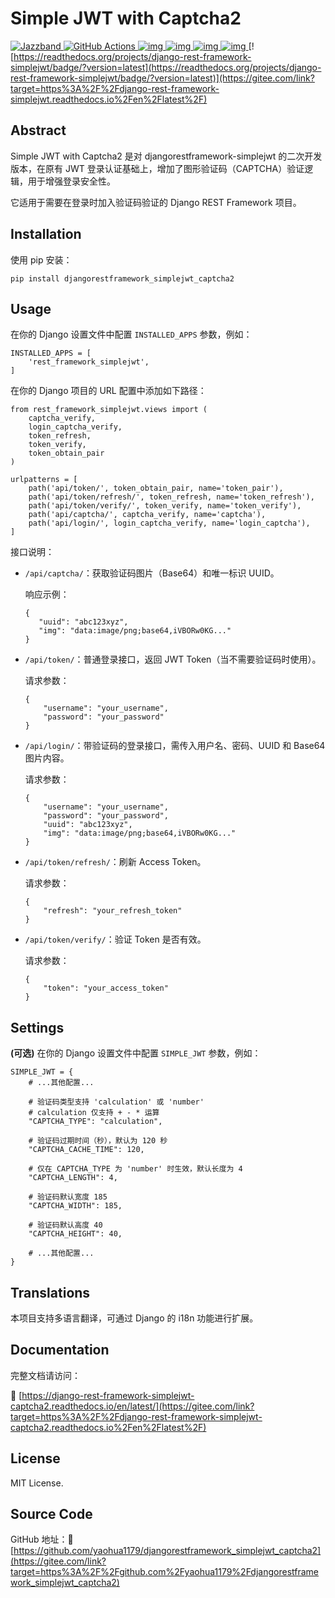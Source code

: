 # Simple JWT with Captcha2

[![Jazzband](https://jazzband.co/static/img/badge.svg) ](https://gitee.com/link?target=https%3A%2F%2Fjazzband.co%2F)[![GitHub Actions](https://github.com/jazzband/djangorestframework-simplejwt/workflows/Test/badge.svg) ](https://gitee.com/link?target=https%3A%2F%2Fgithub.com%2Fjazzband%2Fdjangorestframework-simplejwt%2Factions)[![img](https://codecov.io/gh/jazzband/djangorestframework-simplejwt/branch/master/graph/badge.svg) ](https://gitee.com/link?target=https%3A%2F%2Fcodecov.io%2Fgh%2Fjazzband%2Fdjangorestframework-simplejwt)[![img](https://img.shields.io/pypi/v/djangorestframework-simplejwt.svg) ](https://gitee.com/link?target=https%3A%2F%2Fpypi.python.org%2Fpypi%2Fdjangorestframework-simplejwt)[![img](https://img.shields.io/pypi/pyversions/djangorestframework-simplejwt.svg) ](https://gitee.com/link?target=https%3A%2F%2Fpypi.python.org%2Fpypi%2Fdjangorestframework-simplejwt)[![img](https://img.shields.io/pypi/djversions/djangorestframework-simplejwt.svg) ](https://gitee.com/link?target=https%3A%2F%2Fpypi.python.org%2Fpypi%2Fdjangorestframework-simplejwt)[![https://readthedocs.org/projects/django-rest-framework-simplejwt/badge/?version=latest](https://readthedocs.org/projects/django-rest-framework-simplejwt/badge/?version=latest)](https://gitee.com/link?target=https%3A%2F%2Fdjango-rest-framework-simplejwt.readthedocs.io%2Fen%2Flatest%2F)

## Abstract

Simple JWT with Captcha2 是对 djangorestframework-simplejwt 的二次开发版本，在原有 JWT
登录认证基础上，增加了图形验证码（CAPTCHA）验证逻辑，用于增强登录安全性。

它适用于需要在登录时加入验证码验证的 Django REST Framework 项目。

## Installation

使用 pip 安装：

```
pip install djangorestframework_simplejwt_captcha2
```

## Usage

在你的 Django 设置文件中配置 `INSTALLED_APPS` 参数，例如：

```
INSTALLED_APPS = [
    'rest_framework_simplejwt',
]
```

在你的 Django 项目的 URL 配置中添加如下路径：

```
from rest_framework_simplejwt.views import (
    captcha_verify,
    login_captcha_verify,
    token_refresh,
    token_verify,
    token_obtain_pair
)

urlpatterns = [
    path('api/token/', token_obtain_pair, name='token_pair'),
    path('api/token/refresh/', token_refresh, name='token_refresh'),
    path('api/token/verify/', token_verify, name='token_verify'),
    path('api/captcha/', captcha_verify, name='captcha'),
    path('api/login/', login_captcha_verify, name='login_captcha'),
]
```

接口说明：

- `/api/captcha/`：获取验证码图片（Base64）和唯一标识 UUID。

  响应示例：

  ```
  {
     "uuid": "abc123xyz",
     "img": "data:image/png;base64,iVBORw0KG..."
  }
  ```

- `/api/token/`：普通登录接口，返回 JWT Token（当不需要验证码时使用）。

  请求参数：

  ```
  {
      "username": "your_username",
      "password": "your_password"
  }
  ```

- `/api/login/`：带验证码的登录接口，需传入用户名、密码、UUID 和 Base64 图片内容。

  请求参数：

  ```
  {
      "username": "your_username",
      "password": "your_password",
      "uuid": "abc123xyz",
      "img": "data:image/png;base64,iVBORw0KG..."
  }
  ```

- `/api/token/refresh/`：刷新 Access Token。

  请求参数：

  ```
  {
      "refresh": "your_refresh_token"
  }
  ```

- `/api/token/verify/`：验证 Token 是否有效。

  请求参数：

  ```
  {
      "token": "your_access_token"
  }
  ```

## Settings

**(可选)** 在你的 Django 设置文件中配置 `SIMPLE_JWT` 参数，例如：

```
SIMPLE_JWT = {
    # ...其他配置...

    # 验证码类型支持 'calculation' 或 'number'
    # calculation 仅支持 + - * 运算
    "CAPTCHA_TYPE": "calculation",

    # 验证码过期时间（秒），默认为 120 秒
    "CAPTCHA_CACHE_TIME": 120,

    # 仅在 CAPTCHA_TYPE 为 'number' 时生效，默认长度为 4
    "CAPTCHA_LENGTH": 4,

    # 验证码默认宽度 185
    "CAPTCHA_WIDTH": 185,

    # 验证码默认高度 40
    "CAPTCHA_HEIGHT": 40,

    # ...其他配置...
}
```

## Translations

本项目支持多语言翻译，可通过 Django 的 i18n 功能进行扩展。

## Documentation

完整文档请访问：

🔗 [https://django-rest-framework-simplejwt-captcha2.readthedocs.io/en/latest/](https://gitee.com/link?target=https%3A%2F%2Fdjango-rest-framework-simplejwt-captcha2.readthedocs.io%2Fen%2Flatest%2F)

## License

MIT License.

## Source Code

GitHub
地址：🔗 [https://github.com/yaohua1179/djangorestframework_simplejwt_captcha2](https://gitee.com/link?target=https%3A%2F%2Fgithub.com%2Fyaohua1179%2Fdjangorestframework_simplejwt_captcha2)